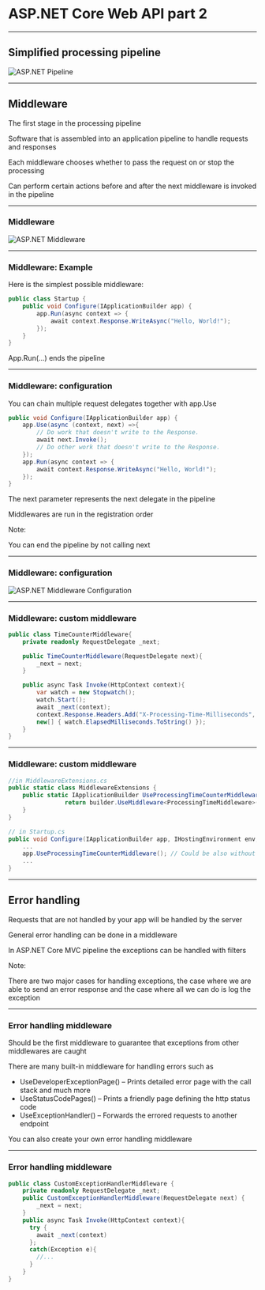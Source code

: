 # ASP.NET Core Web API part 2

---

## Simplified processing pipeline

![ASP.NET Pipeline](/resources/aspnet-simple-pipeline.png)

---

## Middleware

The first stage in the processing pipeline

Software that is assembled into an application pipeline to handle requests and responses

Each middleware chooses whether to pass the request on or stop the processing

Can perform certain actions before and after the next middleware is invoked in the pipeline

---

### Middleware

![ASP.NET Middleware](/resources/aspnet-middleware.png)

---

### Middleware: Example

Here is the simplest possible middleware:

``` C#
public class Startup {
    public void Configure(IApplicationBuilder app) {
        app.Run(async context => {
            await context.Response.WriteAsync("Hello, World!");
        });
    }
}
```

App.Run(…) ends the pipeline

---

### Middleware: configuration

You can chain multiple request delegates together with app.Use

```C#
public void Configure(IApplicationBuilder app) {
    app.Use(async (context, next) =>{
        // Do work that doesn't write to the Response.
        await next.Invoke();
        // Do other work that doesn't write to the Response.
    });
    app.Run(async context => {
        await context.Response.WriteAsync("Hello, World!");
    });
}
```

The next parameter represents the next delegate in the pipeline

Middlewares are run in the registration order

Note:

You can end the pipeline by not calling next

---

### Middleware: configuration

![ASP.NET Middleware Configuration](/resources/aspnet-middleware-conf.png)

---

### Middleware: custom middleware

```C#
public class TimeCounterMiddleware{
    private readonly RequestDelegate _next;

    public TimeCounterMiddleware(RequestDelegate next){
        _next = next;
    }

    public async Task Invoke(HttpContext context){
        var watch = new Stopwatch();
        watch.Start();
        await _next(context);
        context.Response.Headers.Add("X-Processing-Time-Milliseconds", 
		new[] { watch.ElapsedMilliseconds.ToString() });
    }
}
```

---

### Middleware: custom middleware

```C#
//in MiddlewareExtensions.cs
public static class MiddlewareExtensions {
	public static IApplicationBuilder UseProcessingTimeCounterMiddleware(this IApplicationBuilder builder) {
        		return builder.UseMiddleware<ProcessingTimeMiddleware>();
    }
}

// in Startup.cs
public void Configure(IApplicationBuilder app, IHostingEnvironment env, ILoggerFactory loggerFactory) {
    ...
    app.UseProcessingTimeCounterMiddleware(); // Could be also without the extension method: 												       // app.UseMiddleware<AuthorizationMiddleware>();
    ...
}
```

---

## Error handling

Requests that are not handled by your app will be handled by the server

General error handling can be done in a middleware

In ASP.NET Core MVC pipeline the exceptions can be handled with filters

Note:

There are two major cases for handling exceptions, the case where we are able to send an error response and the case where all we can do is log the exception

---

### Error handling middleware

Should be the first middleware to guarantee that exceptions from other middlewares are caught

There are many built-in middleware for handling errors such as

- UseDeveloperExceptionPage() – Prints detailed error page with the call stack and much more
- UseStatusCodePages() – Prints a friendly page defining the http status code
- UseExceptionHandler() – Forwards the errored requests to another endpoint

You can also create your own error handling middleware

---

### Error handling middleware

```C#
public class CustomExceptionHandlerMiddleware {
    private readonly RequestDelegate _next;
	public CustomExceptionHandlerMiddleware(RequestDelegate next) {
		_next = next;
	}
	public async Task Invoke(HttpContext context){
	  try { 
		await _next(context) 
	  };
	  catch(Exception e){
		//...
	  }
	}
}
```
